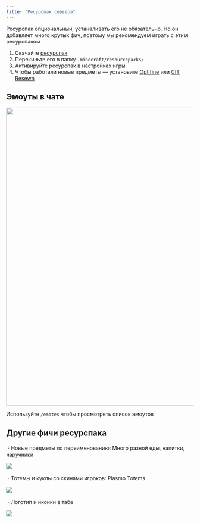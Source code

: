 ```yaml
---
title: "Ресурспак сервера"
---
```


Ресурспак опциональный, устаналивать его не обязательно. Но он добавляет много крутых фич, поэтому мы рекомендуем играть с этим ресурспаком

1. Скачайте [ресурспак](https://github.com/plasmoapp/plasmo-rp-wiki/raw/main/assets/resources/PlasmoPack.zip)
2. Перекиньте его в папку `.minecraft/resourcepacks/`
3. Активируйте ресурспак в настройках игры
4. Чтобы работали новые предметы — установите [Optifine](https://optifine.net/home) или [CIT Resewn](https://www.curseforge.com/minecraft/mc-mods/cit-resewn)

## Эмоуты в чате

<img src="https://github.com/plasmoapp/plasmo-rp-wiki/blob/main/assets/resources/emotes.webp?raw=true" style="width: 800px"/>

Используйте `/emotes` чтобы просмотреть список эмоутов

## Другие фичи ресурспака

ㆍНовые предметы по переименованию: Много разной еды, напитки, наручники

<img src="https://i.imgur.com/VthY0HC.png"/>

ㆍТотемы и куклы со скинами игроков: Plasmo Totems

<img src="https://i.imgur.com/CUxe1zs.png"/>

ㆍЛоготип и иконки в табе

<img src="https://i.imgur.com/VFmu72O.png"/>
